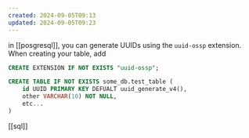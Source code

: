 ```yaml
---
created: 2024-09-05T09:13
updated: 2024-09-05T09:23
---
```

in [[posgresql]], you can generate UUIDs using the `uuid-ossp` extension. When creating your table, add 
```sql
CREATE EXTENSION IF NOT EXISTS "uuid-ossp";

CREATE TABLE IF NOT EXISTS some_db.test_table (
	id UUID PRIMARY KEY DEFUALT uuid_generate_v4(),
	other VARCHAR(10) NOT NULL,
	etc... 
)
```
[[sql]]